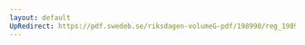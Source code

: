 ```yaml
---
layout: default
UpRedirect: https://pdf.swedeb.se/riksdagen-volumeG-pdf/198990/reg_198990__reg_03/reg_198990__reg_03_0291.pdf
---
```

